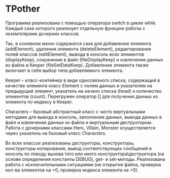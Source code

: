 # TPother
Программа реализована с помощью оператора switch в цикле while. Каждый case которого реализует отдельную функцию работы с экземплярами дочерних классов. 

Так, в основном меню содержатся case для добавления элемента (addElement), удаления элемента (deleteElement), редактирования полей классов (editElement), вывода в консоль всех элементов (displayKeep), сохранение в файл (fileDisplayKeep) и извлечение данных из файла в Keeper (fileSetDataKeep).
Добавление элемента также включает в себя выбор типа добавляемого элемента.

Keeper – класс-контейнер в виде односвязного списка, содержащий в качестве элемента класс Element с полем данных и указателем на предыдущий элемент, указатель на начало списка (head) и количество элементов (count).
Перегружен оператор [] для получения данных из элемента по индексу в Keeper.

Characters – базовый абстрактный класс с чисто виртуальными методами для вывода в консоль, заполнение данных, вывода данных в файл и извлечения данных из файла и виртуальным деструктором.
Работа с дочерними классами Hero, Villain, Monster осуществляется через указатель на базовый класс Characters.

Во всех классах реализованы деструкторы, конструкторы, конструкторы копирования, вывод соответствующих сообщений в консоль по поводу вызова того или иного конструктора\деструктора (на основе определения константы DEBUG), get- и set-методы. 
Реализована работа с исключительными ситуациями (не открытие файла, проверка кол-ва элементов на =0, проверка индекса элемента на >0).

